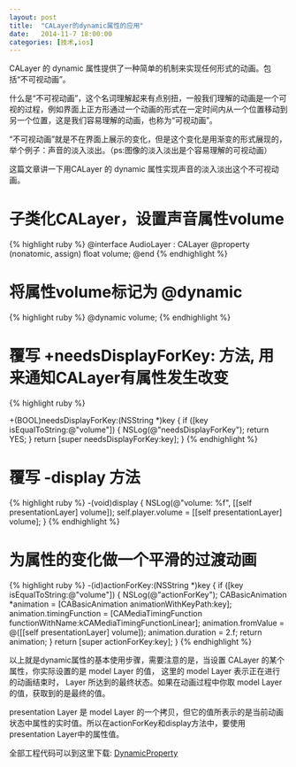 ```yaml
---
layout: post
title:  "CALayer的dynamic属性的应用"
date:   2014-11-7 18:00:00
categories: [技术,ios]
---
```


CALayer 的 dynamic 属性提供了一种简单的机制来实现任何形式的动画。包括“不可视动画”。

什么是“不可视动画”，这个名词理解起来有点别扭，一般我们理解的动画是一个可视的过程，例如界面上正方形通过一个动画的形式在一定时间内从一个位置移动到另一个位置，这是我们容易理解的动画，也称为“可视动画”。

“不可视动画”就是不在界面上展示的变化，但是这个变化是用渐变的形式展现的，举个例子：声音的淡入淡出。（ps:图像的淡入淡出是个容易理解的可视动画）

这篇文章讲一下用CALayer 的 dynamic 属性实现声音的淡入淡出这个不可视动画。

# 子类化CALayer，设置声音属性volume
{% highlight ruby %}
@interface AudioLayer : CALayer
@property (nonatomic, assign) float volume;
@end
{% endhighlight %}

# 将属性volume标记为 @dynamic
{% highlight ruby %}
@dynamic volume;
{% endhighlight %}

# 覆写 +needsDisplayForKey: 方法, 用来通知CALayer有属性发生改变
{% highlight ruby %}

+(BOOL)needsDisplayForKey:(NSString *)key
{
    if ([key isEqualToString:@"volume"]) {
        NSLog(@"needsDisplayForKey");
        return YES;
    }
    return [super needsDisplayForKey:key];
}
{% endhighlight %}

# 覆写 -display 方法
{% highlight ruby %}
-(void)display
{
    NSLog(@"volume: %f", [[self presentationLayer] volume]);
    self.player.volume = [[self presentationLayer] volume];
}
{% endhighlight %}

# 为属性的变化做一个平滑的过渡动画
{% highlight ruby %}
-(id<CAAction>)actionForKey:(NSString *)key
{
    if ([key isEqualToString:@"volume"]) {
        NSLog(@"actionForKey");
        CABasicAnimation *animation = [CABasicAnimation animationWithKeyPath:key];
        animation.timingFunction = [CAMediaTimingFunction functionWithName:kCAMediaTimingFunctionLinear];
        animation.fromValue = @([[self presentationLayer] volume]);
        animation.duration = 2.f;
        return animation;
    }
    return [super actionForKey:key];
}
{% endhighlight %}

以上就是dynamic属性的基本使用步骤，需要注意的是，当设置 CALayer 的某个属性，你实际设置的是 model Layer 的值， 这里的 model Layer 表示正在进行的动画结束时， Layer 所达到的最终状态。如果在动画过程中你取 model Layer 的值，获取到的是最终的值。

presentation Layer 是 model Layer 的一个拷贝，但它的值所表示的是当前动画状态中属性的实时值。所以在actionForKey和display方法中，要使用presentation Layer中的属性值。

全部工程代码可以到这里下载: [DynamicProperty](https://github.com/hanmbink/DynamicProperty)








